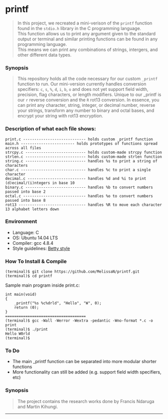# printf

> In this project, we recreated a mini-verison of the ```printf``` function found in
> the ```stdio.h``` library in the C programming language. <br> This function allows
> us to print any argument given to the standard output or terminal and similar
> printing functions can be found in any programming language. <br>This means we can
> print any combinations of strings, intergers, and other different data types.

### Synopsis
> This repository holds all the code necessary for our custom ```_printf```
> function to run. Our mini-version currently handles conversion specifiers:
> ```c```, ```s```, ```%```, ```d```, ```i```, ```b```, ```o``` and does not yet
> support field width, precision, flag characters, or length modifiers. Unique to our _printf is our ```r```
> reverse conversion and the ```R``` rot13 conversion. In essence, you can
> print any character, string, integer, or decimal number, reverse your strings, 
> transform any number to binary and octal bases, and encrypt your string with rot13 encryption. 

### Description of what each file shows:
```
print.c ---------------------------- holds custom _printf function
main.h ------------------------ holds prototypes of functions spread across all files
strcpy.c --------------------------- holds custom-made strcpy function
strlen.c --------------------------- holds custom-made strlen function
string.c --------------------------- handles %s to print a string of characters
char.c ----------------------------- handles %c to print a single character
decimal.c -------------------------- handles %d and %i to print (d)ecimal/(i)ntegers in base 10
binary.c --------------------------- handles %b to convert numbers passed into base 2
octal.c ---------------------------- handles %o to convert numbers passed into base 8
rot13 ------------------------------ handles %R to move each character 13 alphabet letters down
```
### Environment
* Language: C
* OS: Ubuntu 14.04 LTS
* Compiler: gcc 4.8.4
* Style guidelines: [Betty style](https://github.com/holbertonschool/Betty/wiki)

### How To Install & Compile
```
(terminal)$ git clone https://github.com/MelissaN/printf.git
(terminal)$ cd printf
```
Sample main program inside print.c:
```
int main(void)
{
	_printf("%s %c%drld", "Hello", "W", 0);
	return (0);
}
====================================
(terminal)$ gcc -Wall -Werror -Wextra -pedantic -Wno-format *.c -o print
(terminal)$ ./print
Hello W0rld
(terminal)$
```

### To Do
* The main _printf function can be separated into more modular shorter functions
* More functionality can still be added (e.g. support field width specifiers, etc)

### Synopsis
> The project contains the research works done by Francis Ndaruga and Martin Kihungi.

---
